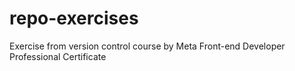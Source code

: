 # repo-exercises
Exercise from version control course by Meta Front-end Developer Professional Certificate
